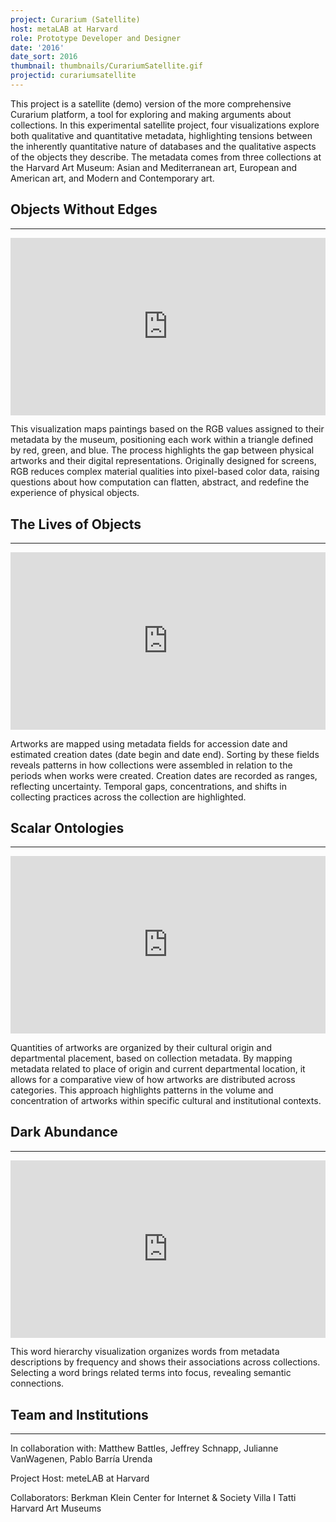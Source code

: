```yaml
---
project: Curarium (Satellite)
host: metaLAB at Harvard
role: Prototype Developer and Designer
date: '2016'
date_sort: 2016
thumbnail: thumbnails/CurariumSatellite.gif
projectid: curariumsatellite
---
```


<!-- Project overview -->
This project is a satellite (demo) version of the more comprehensive Curarium platform, a tool for exploring and making arguments about collections. In this experimental satellite project, four visualizations explore both qualitative and quantitative metadata, highlighting tensions between the inherently quantitative nature of databases and the qualitative aspects of the objects they describe. The metadata comes from three collections at the Harvard Art Museum: Asian and Mediterranean art, European and American art, and Modern and Contemporary art.

<!-- Section: Sample project -->
<h2>Objects Without Edges</h2>

---
<div style="padding:56.25% 0 0 0;position:relative;">
  <iframe
    allow="autoplay; fullscreen; picture-in-picture; clipboard-write; encrypted-media"
    frameborder="0"
    src="https://player.vimeo.com/video/1078120135?h=dd59005dbf&amp;badge=0&amp;autopause=1&amp;player_id=0&amp;app_id=58479"
    style="position:absolute;top:0;left:0;width:100%;height:100%;"
    title="Curarium (Satellite) - Objects Without Edges"
  ></iframe>
</div>

This visualization maps paintings based on the RGB values assigned to their metadata by the museum, positioning each work within a triangle defined by red, green, and blue. The process highlights the gap between physical artworks and their digital representations. Originally designed for screens, RGB reduces complex material qualities into pixel-based color data, raising questions about how computation can flatten, abstract, and redefine the experience of physical objects.

<!-- Section: Sample project -->
<h2>The Lives of Objects</h2>

---
<div style="padding:56.25% 0 0 0;position:relative;">
  <iframe
    allow="autoplay; fullscreen; picture-in-picture; clipboard-write; encrypted-media"
    frameborder="0"
    src="https://player.vimeo.com/video/1078736317?h=6037e86df4&amp;badge=0&amp;autopause=1&amp;player_id=0&amp;app_id=58479"
    data-ready="true"
    style="position:absolute;top:0;left:0;width:100%;height:100%;"
    title="Curarium (Satellite) - The Lives of Objects"
  ></iframe>
</div>

Artworks are mapped using metadata fields for accession date and estimated creation dates (date begin and date end). Sorting by these fields reveals patterns in how collections were assembled in relation to the periods when works were created. Creation dates are recorded as ranges, reflecting uncertainty. Temporal gaps, concentrations, and shifts in collecting practices across the collection are highlighted.

<!-- Section: Sample project -->
<h2>Scalar Ontologies</h2>

---
<div style="padding:56.25% 0 0 0;position:relative;">
  <iframe
    allow="autoplay; fullscreen; picture-in-picture; clipboard-write; encrypted-media"
    frameborder="0"
    src="https://player.vimeo.com/video/1078738450?h=427ef69e78&amp;badge=0&amp;autopause=1&amp;player_id=0&amp;app_id=58479"
    data-ready="true"
    style="position:absolute;top:0;left:0;width:100%;height:100%;"
    title="Curarium (Satellite) - Scalar Ontologies"
  ></iframe>
</div>

Quantities of artworks are organized by their cultural origin and departmental placement, based on collection metadata. By mapping metadata related to place of origin and current departmental location, it allows for a comparative view of how artworks are distributed across categories. This approach highlights patterns in the volume and concentration of artworks within specific cultural and institutional contexts.

<!-- Section: Sample project -->
<h2>Dark Abundance</h2>

---
<div style="padding:56.25% 0 0 0;position:relative;">
  <iframe
    allow="autoplay; fullscreen; picture-in-picture; clipboard-write; encrypted-media"
    frameborder="0"
    src="https://player.vimeo.com/video/1078739690?h=a88fa10474&amp;badge=0&amp;autopause=1&amp;player_id=0&amp;app_id=58479"
    style="position:absolute;top:0;left:0;width:100%;height:100%;"
    title="Currarium (Satellite) - Dark Abundance"
  ></iframe>
</div>

This word hierarchy visualization organizes words from metadata descriptions by frequency and shows their associations across collections. Selecting a word brings related terms into focus, revealing semantic connections.

<!-- Section: Credits -->
<h2>Team and Institutions</h2>

---
In collaboration with:
Matthew Battles, 
Jeffrey Schnapp, 
Julianne VanWagenen, 
Pablo Barría Urenda

Project Host:
meteLAB at Harvard

Collaborators:
Berkman Klein Center for Internet & Society
Villa I Tatti
Harvard Art Museums
